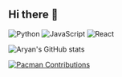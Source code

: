 ## Hi there 👋


![Python](https://img.shields.io/badge/-Python-333?style=flat-square&logo=python)
![JavaScript](https://img.shields.io/badge/-JavaScript-F7DF1E?style=flat-square&logo=javascript)
![React](https://img.shields.io/badge/-React-61DAFB?style=flat-square&logo=react)

![Aryan's GitHub stats](https://github-readme-stats.vercel.app/api?username=aryantrynacode&show_icons=true&theme=radical)

[![Pacman Contributions](https://github-profile-trophy.vercel.app/?username=aryantrynacode&theme=radical)](https://github.com/aryantrynacode)

